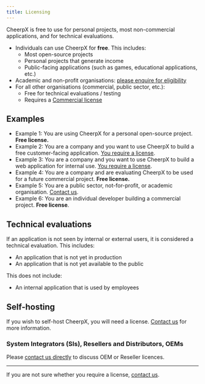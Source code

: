 ```yaml
---
title: Licensing
---
```


CheerpX is free to use for personal projects, most non-commercial applications, and for technical evaluations.

- Individuals can use CheerpX for **free**. This includes:
  - Most open-source projects
  - Personal projects that generate income
  - Public-facing applications (such as games, educational applications, etc.)
- Academic and non-profit organisations: [please enquire for eligibility][contact]
- For all other organisations (commercial, public sector, etc.):
  - Free for technical evaluations / testing
  - Requires a [Commercial license][licensing]

## Examples

- Example 1: You are using CheerpX for a personal open-source project. **Free license.**
- Example 2: You are a company and you want to use CheerpX to build a free customer-facing application. [You require a license][licensing].
- Example 3: You are a company and you want to use CheerpX to build a web application for internal use. [You require a license][licensing].
- Example 4: You are a company and are evaluating CheerpX to be used for a future commercial project. **Free license.**
- Example 5: You are a public sector, not-for-profit, or academic organisation. [Contact us][contact].
- Example 6: You are an individual developer building a commercial project. **Free license**.

## Technical evaluations

If an application is not seen by internal or external users, it is considered a technical evaluation. This includes:

- An application that is not yet in production
- An application that is not yet available to the public

This does not include:

- An internal application that is used by employees

## Self-hosting

If you wish to self-host CheerpX, you will need a license. [Contact us][contact] for more information.

### System Integrators (SIs), Resellers and Distributors, OEMs

Please [contact us directly][contact] to discuss OEM or Reseller licences.

---

If you are not sure whether you require a license, [contact us][contact].

[licensing]: https://cheerpj.com/licensing/
[contact]: https://leaningtech.com/contact-us/?subject=Cheerp%20Enterprise%20Licence#mailus
